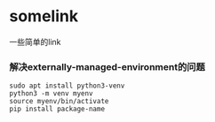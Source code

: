 # somelink
一些简单的link
### 解决externally-managed-environment的问题
```
sudo apt install python3-venv
python3 -m venv myenv
source myenv/bin/activate
pip install package-name
```
